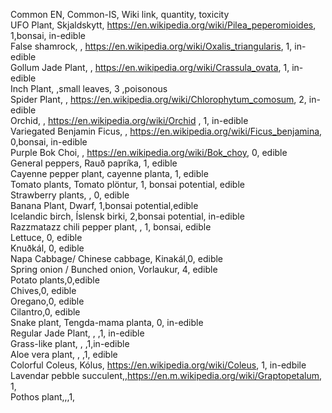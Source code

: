 Common EN, Common-IS, Wiki link, quantity, toxicity \
UFO Plant, Skjaldskytt, <https://en.wikipedia.org/wiki/Pilea_peperomioides>, 1,bonsai, in-edible \
False shamrock, , <https://en.wikipedia.org/wiki/Oxalis_triangularis>, 1, in-edible \
Gollum Jade Plant, , <https://en.wikipedia.org/wiki/Crassula_ovata>, 1, in-edible \
Inch Plant, ,small leaves, 3 ,poisonous \
Spider Plant, , <https://en.wikipedia.org/wiki/Chlorophytum_comosum>, 2, in-edible \
Orchid, , <https://en.wikipedia.org/wiki/Orchid> , 1, in-edible\
Variegated Benjamin Ficus, , <https://en.wikipedia.org/wiki/Ficus_benjamina>, 0,bonsai, in-edible \
Purple Bok Choi, , <https://en.wikipedia.org/wiki/Bok_choy>, 0, edible \
General peppers, Rauð papríka, 1, edible\
Cayenne pepper plant, cayenne planta, 1, edible \
Tomato plants, Tomato plöntur, 1, bonsai potential, edible\
Strawberry plants, , 0, edible \
Banana Plant, Dwarf, 1,bonsai potential,edible \
Icelandic birch, Íslensk birki, 2,bonsai potential, in-edible \
Razzmatazz chili pepper plant, , 1, bonsai, edible\
Lettuce, 0, edible \
Knuðkál, 0, edible \
Napa Cabbage/ Chinese cabbage, Kinakál,0, edible\
Spring onion / Bunched onion, Vorlaukur, 4, edible\
Potato plants,0,edible \
Chives,0, edible \
Oregano,0, edible \
Cilantro,0, edible \
Snake plant, Tengda-mama planta, 0, in-edible\
Regular Jade Plant, , ,1, in-edible \
Grass-like plant, , ,1,in-edible \
Aloe vera plant, , ,1, edible \
Colorful Coleus, Kólus, <https://en.wikipedia.org/wiki/Coleus>, 1, in-edbile \
Lavendar pebble succulent,,https://en.m.wikipedia.org/wiki/Graptopetalum, 1, \
Pothos plant,,,1, 
